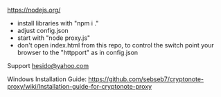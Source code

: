 https://nodejs.org/

- install libraries with "npm i ."
- adjust config.json
- start with "node proxy.js"
- don't open index.html from this repo, to control the switch point your browser to the "httpport" as in config.json

Support hesido@yahoo.com

Windows Installation Guide: https://github.com/sebseb7/cryptonote-proxy/wiki/Installation-guide-for-cryptonote-proxy
